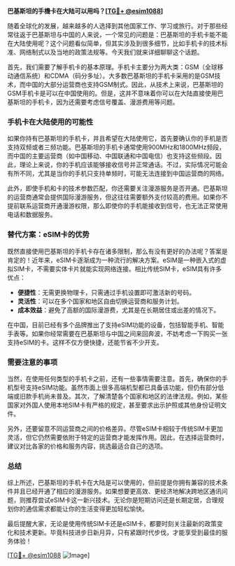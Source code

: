 **巴基斯坦的手機卡在大陆可以用吗？[[TG💪+ @esim1088](https://t.me/s/esim1088)]**

随着全球化的发展，越来越多的人选择到其他国家工作、学习或旅行。对于那些经常往返于巴基斯坦与中国的人来说，一个常见的问题是：巴基斯坦的手机卡能不能在大陆使用呢？这个问题看似简单，但其实涉及到很多细节，比如手机卡的技术标准、网络制式以及当地的政策法规等。今天我们就来详细聊聊这个话题。

首先，我们需要了解手机卡的基本原理。手机卡主要分为两大类：GSM（全球移动通信系统）和CDMA（码分多址）。大多数巴基斯坦的手机卡采用的是GSM技术，而中国的大部分运营商也支持GSM制式。因此，从技术上来说，巴基斯坦的GSM手机卡是可以在中国使用的。但是，这并不意味着你可以在大陆直接使用巴基斯坦的手机卡，因为还需要考虑信号覆盖、漫游费用等问题。

### 手机卡在大陆使用的可能性

如果你持有巴基斯坦的手机卡，并且希望在大陆使用它，首先要确认你的手机是否支持双频或者三频功能。巴基斯坦的手机卡通常使用900MHz和1800MHz频段，而中国的主要运营商（如中国移动、中国联通和中国电信）也支持这些频段。因此，理论上来说，你的手机应该能够接收信号并正常通话。不过，实际情况可能会有所不同，尤其是当你的手机只支持单频时，可能无法连接到中国运营商的网络。

此外，即使手机和卡的技术参数匹配，你还需要关注漫游服务是否开通。巴基斯坦的运营商通常会提供国际漫游服务，但这往往需要额外支付较高的费用。如果你不提前联系运营商开通漫游权限，那么即使你的手机能接收到信号，也无法正常使用电话和数据服务。

### 替代方案：eSIM卡的优势

既然直接使用巴基斯坦的手机卡存在诸多限制，那么有没有更好的办法呢？答案是肯定的！近年来，eSIM卡逐渐成为一种流行的解决方案。eSIM是一种嵌入式的虚拟SIM卡，不需要实体卡片就能实现网络连接。相比传统SIM卡，eSIM具有许多优点：

- **便捷性**：无需更换物理卡，只需通过手机设置即可激活新的号码。
- **灵活性**：可以在多个国家和地区自由切换运营商和服务计划。
- **成本效益**：避免了高额的国际漫游费，尤其是在长期居住或出差的情况下。

在中国，目前已经有多个品牌推出了支持eSIM功能的设备，包括智能手机、智能手表等。如果你经常需要在巴基斯坦与中国之间来回奔波，不妨考虑一下购买一张支持eSIM的卡。这样不仅方便快捷，还能节省不少开支。

### 需要注意的事项

当然，在使用任何类型的手机卡之前，还有一些事情需要注意。首先，确保你的手机型号支持eSIM功能。虽然市面上很多高端机型都已具备该功能，但仍有部分低端或旧款手机尚未普及。其次，了解清楚各个国家和地区的法律法规。例如，某些国家对外国人使用本地SIM卡有严格的规定，甚至要求出示护照或其他身份证明文件。

另外，还要留意不同运营商之间的价格差异。尽管eSIM卡相较于传统SIM卡更加灵活，但它仍然需要依附于特定的运营商才能发挥作用。因此，在选择运营商时，建议对比各家的价格和服务内容，挑选最适合自己的选项。

### 总结

综上所述，巴基斯坦的手机卡在大陆是可以使用的，但前提是你拥有兼容的技术条件并且已经开通了相应的漫游服务。如果想要更高效、更经济地解决跨地区通讯问题，则推荐尝试eSIM卡这一新兴技术。无论你是短期访问还是长期定居，合理规划你的通信需求都能让你的生活变得更加轻松愉快。

最后提醒大家，无论是使用传统SIM卡还是eSIM卡，都要时刻关注最新的政策变化和技术更新。毕竟科技进步日新月异，只有紧跟时代步伐，才能享受到最佳的服务体验！

[[TG💪+ @esim1088](https://t.me/s/esim1088) ![Image](https://i.postimg.cc/4NQfJmqS/Snipaste-2025-05-13-00-14-12.png)]
